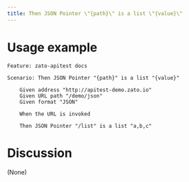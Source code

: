 ```yaml
---
title: Then JSON Pointer \"{path}\" is a list \"{value}\"
---
```


Usage example
=============

    Feature: zato-apitest docs

    Scenario: Then JSON Pointer "{path}" is a list "{value}"

        Given address "http://apitest-demo.zato.io"
        Given URL path "/demo/json"
        Given format "JSON"

        When the URL is invoked

        Then JSON Pointer "/list" is a list "a,b,c"

Discussion
==========

(None)
